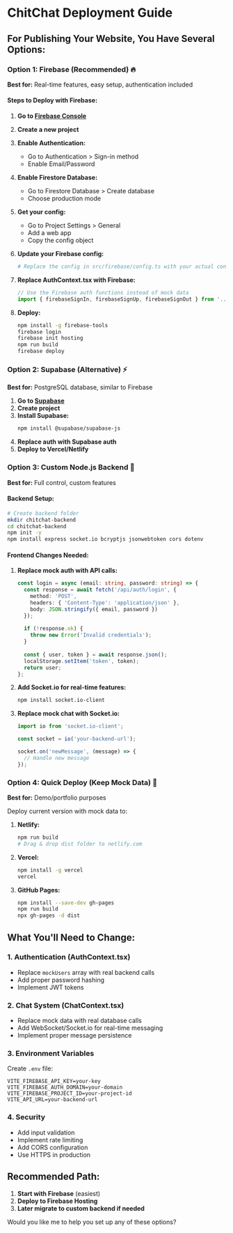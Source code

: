 # ChitChat Deployment Guide

## For Publishing Your Website, You Have Several Options:

### Option 1: Firebase (Recommended) 🔥
**Best for:** Real-time features, easy setup, authentication included

#### Steps to Deploy with Firebase:

1. **Go to [Firebase Console](https://console.firebase.google.com/)**
2. **Create a new project**
3. **Enable Authentication:**
   - Go to Authentication > Sign-in method
   - Enable Email/Password
4. **Enable Firestore Database:**
   - Go to Firestore Database > Create database
   - Choose production mode
5. **Get your config:**
   - Go to Project Settings > General
   - Add a web app
   - Copy the config object

6. **Update your Firebase config:**
   ```bash
   # Replace the config in src/firebase/config.ts with your actual config
   ```

7. **Replace AuthContext.tsx with Firebase:**
   ```typescript
   // Use the Firebase auth functions instead of mock data
   import { firebaseSignIn, firebaseSignUp, firebaseSignOut } from '../firebase/auth';
   ```

8. **Deploy:**
   ```bash
   npm install -g firebase-tools
   firebase login
   firebase init hosting
   npm run build
   firebase deploy
   ```

### Option 2: Supabase (Alternative) ⚡
**Best for:** PostgreSQL database, similar to Firebase

1. **Go to [Supabase](https://supabase.com/)**
2. **Create project**
3. **Install Supabase:**
   ```bash
   npm install @supabase/supabase-js
   ```
4. **Replace auth with Supabase auth**
5. **Deploy to Vercel/Netlify**

### Option 3: Custom Node.js Backend 🚀
**Best for:** Full control, custom features

#### Backend Setup:
```bash
# Create backend folder
mkdir chitchat-backend
cd chitchat-backend
npm init -y
npm install express socket.io bcryptjs jsonwebtoken cors dotenv
```

#### Frontend Changes Needed:
1. **Replace mock auth with API calls:**
   ```typescript
   const login = async (email: string, password: string) => {
     const response = await fetch('/api/auth/login', {
       method: 'POST',
       headers: { 'Content-Type': 'application/json' },
       body: JSON.stringify({ email, password })
     });
     
     if (!response.ok) {
       throw new Error('Invalid credentials');
     }
     
     const { user, token } = await response.json();
     localStorage.setItem('token', token);
     return user;
   };
   ```

2. **Add Socket.io for real-time features:**
   ```bash
   npm install socket.io-client
   ```

3. **Replace mock chat with Socket.io:**
   ```typescript
   import io from 'socket.io-client';
   
   const socket = io('your-backend-url');
   
   socket.on('newMessage', (message) => {
     // Handle new message
   });
   ```

### Option 4: Quick Deploy (Keep Mock Data) 🚀
**Best for:** Demo/portfolio purposes

Deploy current version with mock data to:

1. **Netlify:**
   ```bash
   npm run build
   # Drag & drop dist folder to netlify.com
   ```

2. **Vercel:**
   ```bash
   npm install -g vercel
   vercel
   ```

3. **GitHub Pages:**
   ```bash
   npm install --save-dev gh-pages
   npm run build
   npx gh-pages -d dist
   ```

## What You'll Need to Change:

### 1. Authentication (AuthContext.tsx)
- Replace `mockUsers` array with real backend calls
- Add proper password hashing
- Implement JWT tokens

### 2. Chat System (ChatContext.tsx)
- Replace mock data with real database calls
- Add WebSocket/Socket.io for real-time messaging
- Implement proper message persistence

### 3. Environment Variables
Create `.env` file:
```
VITE_FIREBASE_API_KEY=your-key
VITE_FIREBASE_AUTH_DOMAIN=your-domain
VITE_FIREBASE_PROJECT_ID=your-project-id
VITE_API_URL=your-backend-url
```

### 4. Security
- Add input validation
- Implement rate limiting
- Add CORS configuration
- Use HTTPS in production

## Recommended Path:

1. **Start with Firebase** (easiest)
2. **Deploy to Firebase Hosting**
3. **Later migrate to custom backend if needed**

Would you like me to help you set up any of these options?
